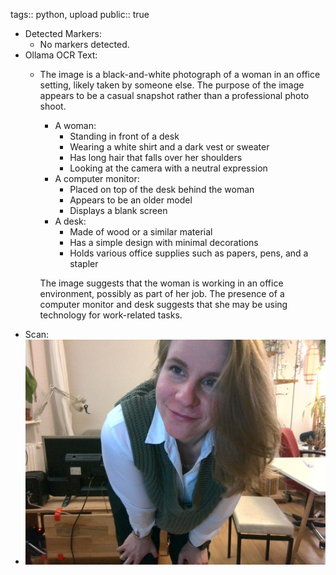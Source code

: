 tags:: python, upload
public:: true

- Detected Markers:
	- No markers detected.
- Ollama OCR Text:
	- The image is a black-and-white photograph of a woman in an office setting, likely taken by someone else. The purpose of the image appears to be a casual snapshot rather than a professional photo shoot.
	  
	  * A woman:
	  	+ Standing in front of a desk
	  	+ Wearing a white shirt and a dark vest or sweater
	  	+ Has long hair that falls over her shoulders
	  	+ Looking at the camera with a neutral expression
	  * A computer monitor:
	  	+ Placed on top of the desk behind the woman
	  	+ Appears to be an older model
	  	+ Displays a blank screen
	  * A desk:
	  	+ Made of wood or a similar material
	  	+ Has a simple design with minimal decorations
	  	+ Holds various office supplies such as papers, pens, and a stapler
	  
	  The image suggests that the woman is working in an office environment, possibly as part of her job. The presence of a computer monitor and desk suggests that she may be using technology for work-related tasks.
- Scan:
- ![./assets/scans/2025-02-20_22-10-07-480409.jpg](./assets/scans/2025-02-20_22-10-07-480409.jpg)